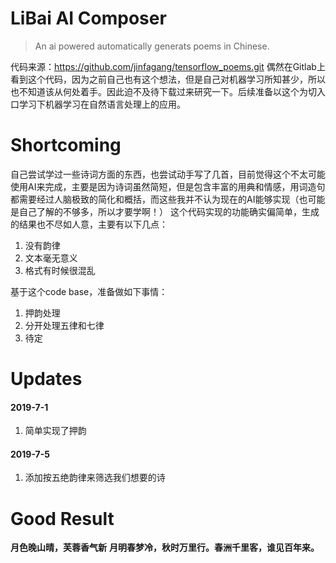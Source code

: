 # LiBai AI Composer

> An ai powered automatically generats poems in Chinese.

代码来源：https://github.com/jinfagang/tensorflow_poems.git
偶然在Gitlab上看到这个代码，因为之前自己也有这个想法，但是自己对机器学习所知甚少，所以也不知道该从何处着手。因此迫不及待下载过来研究一下。后续准备以这个为切入口学习下机器学习在自然语言处理上的应用。

# Shortcoming
自己尝试学过一些诗词方面的东西，也尝试动手写了几首，目前觉得这个不太可能使用AI来完成，主要是因为诗词虽然简短，但是包含丰富的用典和情感，用词造句都需要经过人脑极致的简化和概括，而这些我并不认为现在的AI能够实现（也可能是自己了解的不够多，所以才要学啊！）
这个代码实现的功能确实偏简单，生成的结果也不尽如人意，主要有以下几点：
1. 没有韵律
2. 文本毫无意义
3. 格式有时候很混乱

基于这个code base，准备做如下事情：
1. 押韵处理
2. 分开处理五律和七律
3. 待定

# Updates

#### 2019-7-1
1. 简单实现了押韵

#### 2019-7-5
1. 添加按五绝韵律来筛选我们想要的诗


# Good Result

**月色晚山晴，芙蓉香气新**
**月明春梦冷，秋时万里行。春洲千里客，谁见百年来。**
